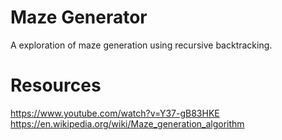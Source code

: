 # Maze Generator
A exploration of maze generation using recursive backtracking.

# Resources
https://www.youtube.com/watch?v=Y37-gB83HKE
https://en.wikipedia.org/wiki/Maze_generation_algorithm
